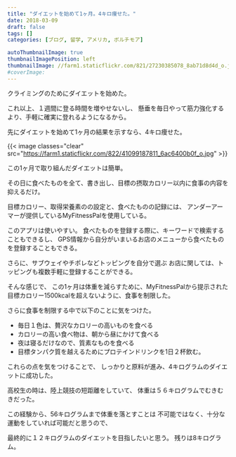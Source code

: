 ```yaml
---
title: "ダイエットを始めて1ヶ月。4キロ痩せた。"
date: 2018-03-09
draft: false
tags: []
categories: [ブログ, 留学, アメリカ, ボルチモア]

autoThumbnailImage: true
thumbnailImagePosition: left
thumbnailImage: //farm1.staticflickr.com/821/27230385078_8ab71d8d4d_o.jpg
#coverImage: 
---
```


クライミングのためにダイエットを始めた。

これ以上、１週間に登る時間を増やせないし、
懸垂を毎日やって筋力強化するより、手軽に確実に登れるようになるから。

先にダイエットを始めて1ヶ月の結果を示すなら、4キロ痩せた。

{{< image classes="clear" src="https://farm1.staticflickr.com/822/41099187811_6ac6400b0f_o.jpg" >}}

この1ヶ月で取り組んだダイエットは簡単。

その日に食べたものを全て、書き出し、目標の摂取カロリー以内に食事の内容を抑えるだけ。

目標カロリー、取得栄養素のの設定と、食べたものの記録には、
アンダーアーマーが提供しているMyFitnessPalを使用している。

このアプリは使いやすい。
食べたものを登録する際に、キーワードで検索することもできるし、
GPS情報から自分がいまいるお店のメニューから食べたものを登録することもできる。

さらに、サブウェイやチポレなどトッピングを自分で選ぶ
お店に関しては、トッピングも複数手軽に登録することができる。

そんな感じで、
この1ヶ月は体重を減らすために、MyFitnessPalから提示された目標カロリー1500kcalを超えないように、食事を制限した。

さらに食事を制限する中で以下のことに気をつけた。

- 毎日１色は、贅沢なカロリーの高いものを食べる
- カロリーの高い食べ物は、朝から昼にかけて食べる
- 夜は寝るだけなので、質素なものを食べる
- 目標タンパク質を越えるためにプロテインドリンクを1日２杯飲む。

これらの点を気をつけることで、
しっかりと原料が進み、4キログラムのダイエットに成功した。

高校生の時は、陸上競技の短距離をしていて、
体重は５６キログラムでむきむきだった。

この経験から、56キログラムまで体重を落とすことは
不可能ではなく、十分な運動をしていれば可能だと思うので、

最終的に１２キログラムのダイエットを目指したいと思う。
残りは8キログラム。



